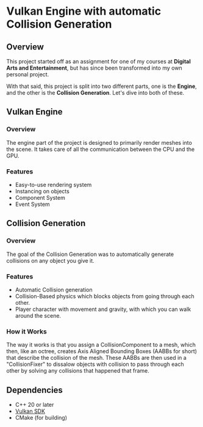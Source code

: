 # Vulkan Engine with automatic Collision Generation

## Overview
This project started off as an assignment for one of my courses at **Digital Arts and Entertainment**, but has since been transformed into my own personal project.

With that said, this project is split into two different parts, one is the **Engine**, and the other is the **Collision Generation**. Let's dive into both of these.


## Vulkan Engine
### Overview
The engine part of the project is designed to primarily render meshes into the scene. It takes care of all the communication between the CPU and the GPU.
### Features
- Easy-to-use rendering system
- Instancing on objects
- Component System
- Event System

## Collision Generation
### Overview
The goal of the Collision Generation was to automatically generate collisions on any object you give it. 

### Features
- Automatic Collision generation
- Collision-Based physics which blocks objects from going through each other.
- Player character with movement and gravity, with which you can walk around the scene.


### How it Works
The way it works is that you assign a CollisionComponent to a mesh, which then, like an octree, creates Axis Aligned Bounding Boxes (AABBs for short) that describe the collision of the mesh.
These AABBs are then used in a "CollisionFixer" to dissalow objects with collision to pass through each other by solving any collisions that happened that frame.

## Dependencies
- C++ 20 or later
- <a href="https://vulkan.lunarg.com/sdk/home" target="_blank">Vulkan SDK</a>
- CMake (for building)
